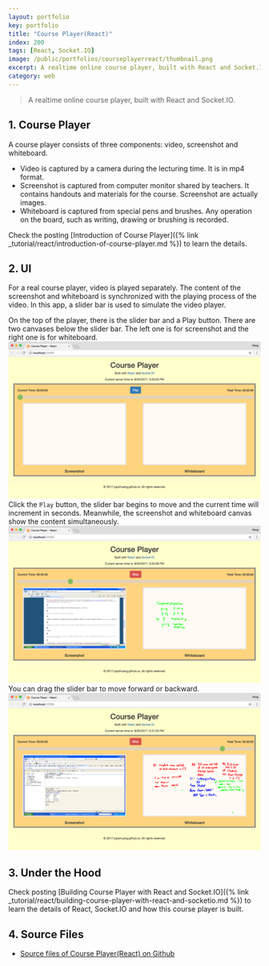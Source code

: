 ```yaml
---
layout: portfolio
key: portfolio
title: "Course Player(React)"
index: 200
tags: [React, Socket.IO]
image: /public/portfolios/courseplayerreact/thumbnail.png
excerpt: A realtime online course player, built with React and Socket.IO.
category: web
---
```


> A realtime online course player, built with React and Socket.IO.

## 1. Course Player
A course player consists of three components: video, screenshot and whiteboard.
* Video is captured by a camera during the lecturing time. It is in mp4 format.
* Screenshot is captured from computer monitor shared by teachers. It contains handouts and materials for the course. Screenshot are actually images.
* Whiteboard is captured from special pens and brushes. Any operation on the board, such as writing, drawing or brushing is recorded.

Check the posting [Introduction of Course Player]({% link _tutorial/react/introduction-of-course-player.md %}) to learn the details.

## 2. UI
For a real course player, video is played separately. The content of the screenshot and whiteboard is synchronized with the playing process of the video. In this app, a slider bar is used to simulate the video player.

On the top of the player, there is the slider bar and a Play button. There are two canvases below the slider bar. The left one is for screenshot and the right one is for whiteboard.
![image](/public/portfolios/courseplayerreact/homepage.png)  
Click the `Play` button, the slider bar begins to move and the current time will increment in seconds. Meanwhile, the screenshot and whiteboard canvas show the content simultaneously.
![image](/public/portfolios/courseplayerreact/play.png)  
You can drag the slider bar to move forward or backward.
![image](/public/portfolios/courseplayerreact/drag.png)  

## 3. Under the Hood
Check posting [Building Course Player with React and Socket.IO]({% link _tutorial/react/building-course-player-with-react-and-socketio.md %}) to learn the details of React, Socket.IO and how this course player is built.

## 4. Source Files
* [Source files of Course Player(React) on Github](https://github.com/jojozhuang/Portfolio/tree/master/CoursePlayerReact)
